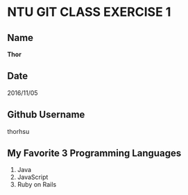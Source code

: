 # NTU GIT CLASS EXERCISE 1

Name
----
**Thor**

Date
----
2016/11/05

Github Username
---------------
thorhsu

My Favorite 3 Programming Languages
--------------------------------
  1. Java
  1. JavaScript
  1. Ruby on Rails